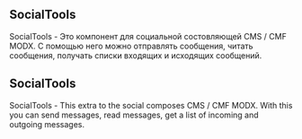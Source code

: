 ## SocialTools 
SocialTools - Это компонент для социальной состовляющей CMS / CMF MODX. С помощью него можно отправлять сообщения, читать сообщения,  получать списки входящих и исходящих сообщений.
## SocialTools 
SocialTools - This extra to the social composes CMS / CMF MODX. With this you can send messages, read messages, get a list of incoming and outgoing messages.


